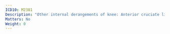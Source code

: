 ```yaml
---
ICD10: M2381
Description: "Other internal derangements of knee: Anterior cruciate ligament or Anterior horn of medial meniscus"
Matters: No
Weight: 0
---
```

